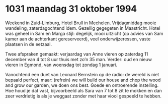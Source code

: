 # 1031 maandag 31 oktober 1994
Weekend in Zuid-Limburg, Hotel Brull in Mechelen. Vrijdagmiddag mooie wandeling, zaterdagochtend idem. Gezellig gegegeten in Maastricht. Hotel was geheel in Sam en Marga stijl: degelijk, mooi uitzicht (op advies van Sam kamer aan de achterkant gereserveerd), veel onderwijzeressen, vaste plaatsen in de eetzaal.

Twee afspraken gemaakt: verjaardag van Anne vieren op zaterdag 11 december van 4 tot 8 uur thuis met zo’n 35 man. Verder: oud en nieuw vieren in Egmond, van woensdag tot zondag 1 januari.

Vanochtend een duet van Leonard Bernstein op de radio: de wereld is niet bepaald perfect, maar: (refrein) we will build our house and chop the wood and grow our garden, we doen ons best. Goede en ontroerende instelling. Hoe houd je dat vast, bijvoorbeeld als Sara van 7 tot 8 zit te mokken en dan zeer verdrietig is als je weggaat zonder met haar viool gespeeld te hebben.